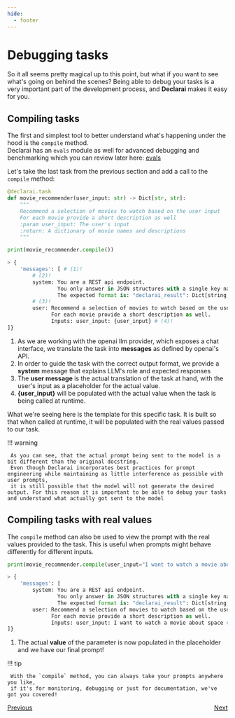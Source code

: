 ```yaml
---
hide:
  - footer
---
```


# Debugging tasks

So it all seems pretty magical up to this point, but what if you want to see what's going on behind the scenes?
Being able to debug your tasks is a very important part of the development process, and **Declarai** makes it easy for you.

## Compiling tasks
The first and simplest tool to better understand what's happening under the hood is the `compile` method.<br>
Declarai has an `evals` module as well for advanced debugging and benchmarking which you can review later here: [evals](../../features/evals/)

Let's take the last task from the previous section and add a call to the `compile` method:
```python
@declarai.task
def movie_recommender(user_input: str) -> Dict[str, str]:
    """
    Recommend a selection of movies to watch based on the user input
    For each movie provide a short description as well
    :param user_input: The user's input
    :return: A dictionary of movie names and descriptions
    """
```
```python
print(movie_recommender.compile())

> {
    'messages': [ # (1)!
        # (2)!        
        system: You are a REST api endpoint. 
                You only answer in JSON structures with a single key named 'declarai_result', nothing else. 
                The expected format is: "declarai_result": Dict[string, string]  # A dictionary of movie names and descriptions,
        # (3)!
        user: Recommend a selection of movies to watch based on the user input  
              For each movie provide a short description as well.
              Inputs: user_input: {user_input} # (4)!
]}
```

1. As we are working with the openai llm provider, which exposes a chat interface, we translate the task into **messages** as defined by openai's API.
2. In order to guide the task with the correct output format, we provide a **system** message that explains LLM's role and expected responses
3. The **user message** is the actual translation of the task at hand, with the user's input as a placeholder for the actual value.
4. **{user_input}** will be populated with the actual value when the task is being called at runtime.

What we're seeing here is the template for this specific task. It is built so that when called at runtime, 
it will be populated with the real values passed to our task.

!!! warning

     As you can see, that the actual prompt being sent to the model is a bit different than the original docstring.
     Even though Declarai incorporates best practices for prompt engineering while maintaining as little interference as possible with user prompts, 
     it is still possible that the model will not generate the desired output. For this reason it is important to be able to debug your tasks and understand what actually got sent to the model

## Compiling tasks with real values
The `compile` method can also be used to view the prompt with the real values provided to the task.
This is useful when prompts might behave differently for different inputs.

```python hl_lines="10"
print(movie_recommender.compile(user_input="I want to watch a movie about space"))

> {
    'messages': [     
        system: You are a REST api endpoint. 
                You only answer in JSON structures with a single key named 'declarai_result', nothing else. 
                The expected format is: "declarai_result": Dict[string, string]  # A dictionary of movie names and descriptions,
        user: Recommend a selection of movies to watch based on the user input  
              For each movie provide a short description as well.
              Inputs: user_input: I want to watch a movie about space # (1)!
]}
```

1. The actual **value** of the parameter is now populated in the placeholder and we have our final prompt!


!!! tip

     With the `compile` method, you can always take your prompts anywhere you like, 
     if it's for monitoring, debugging or just for documentation, we've got you covered!


<div style="display: flex; justify-content: space-between;">
    <a href="../controlling-task-behavior" class="md-button">
        Previous <i class="fas fa-arrow-left"></i>
    </a>
    <a href="../recap" class="md-button">
        Next <i class="fas fa-arrow-right"></i>
    </a>
</div>
